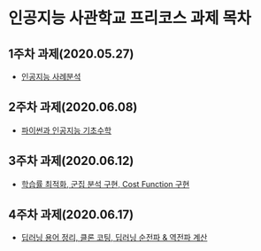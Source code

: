# 인공지능 사관학교 프리코스 과제 목차

## 1주차 과제(2020.05.27)

- [인공지능 사례분석](https://github.com/pyunj/yun/blob/master/1%EC%A3%BC%EC%B0%A8%EA%B3%BC%EC%A0%9C.ipynb)

## 2주차 과제(2020.06.08)

- [파이썬과 인공지능 기초수학](https://github.com/pyunj/yun/blob/master/2%EC%A3%BC%EC%B0%A8%EA%B3%BC%EC%A0%9C.ipynb)

## 3주차 과제(2020.06.12)

- [학습률 최적화, 군집 분석 구현, Cost Function 구현](https://github.com/pyunj/yun/blob/master/3%EC%A3%BC%EC%B0%A8%EA%B3%BC%EC%A0%9C.ipynb)

## 4주차 과제(2020.06.17)

- [딥러닝 용어 정리, 클론 코팅, 딥러닝 순전파 & 역전파 계산](https://github.com/pyunj/yun/blob/master/4%EC%A3%BC%EC%B0%A8%EA%B3%BC%EC%A0%9C.ipynb)
